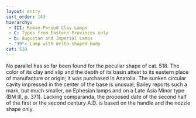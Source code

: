 ```yaml
---
layout: entry
sort_order: 143
hierarchy:
 - III: Roman-Period Clay Lamps
 - C: Types from Eastern Provinces only
 - b: Augustan and Imperial Lamps
 - "39": Lamp with delta-shaped body
cat: 518
---
```


No parallel has so far been found for the peculiar shape of cat. 518. The color of its clay and slip and the depth of its basin attest to its eastern place of manufacture or origin; it was purchased in Anatolia. The sunken circular cavity impressed in the center of the base is unusual; Bailey reports such a mark, but much smaller, on Ephesian lamps and on a Late Asia Minor type (BM III, p. 371). Lacking comparanda, the proposed date of the second half of the first or the second century A.D. is based on the handle and the nozzle shape only.
